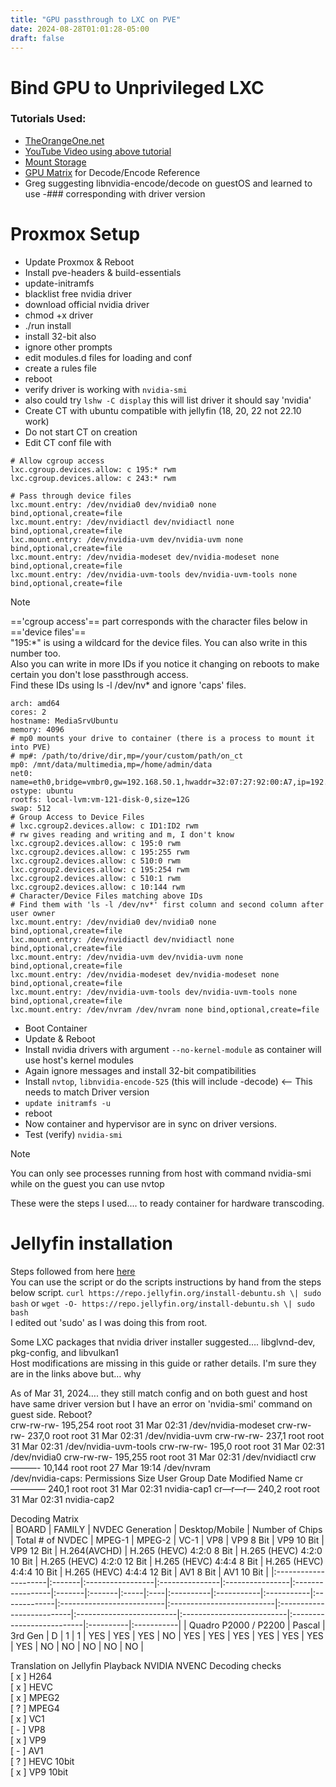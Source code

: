 ```yaml
---
title: "GPU passthrough to LXC on PVE"
date: 2024-08-28T01:01:28-05:00
draft: false
---
```


# Bind GPU to Unprivileged LXC   
### Tutorials Used:   
- [TheOrangeOne.net](https://theorangeone.net/posts/lxc-nvidia-gpu-passthrough/)   
- [YouTube Video using above tutorial](https://www.youtube.com/watch?v=-Us8KPOhOCY)   
- [Mount Storage](https://virtualizeeverything.com/2022/05/18/passing-usb-storage-drive-to-proxmox-lxc/)   
- [GPU Matrix](https://developer.nvidia.com/video-encode-and-decode-gpu-support-matrix-new) for Decode/Encode Reference   
- Greg suggesting libnvidia-encode/decode on guestOS and learned to use -### corresponding with driver version   
   
# Proxmox Setup   
- Update Proxmox & Reboot   
- Install pve-headers & build-essentials   
- update-initramfs   
- blacklist free nvidia driver   
- download official nvidia driver   
- chmod +x driver   
- ./run install   
- install 32-bit also   
- ignore other prompts   
- edit modules.d files for loading and conf   
- create a rules file   
- reboot   
- verify driver is working with `nvidia-smi`   
- also could try `lshw -C display` this will list driver it should say 'nvidia'   
- Create CT with ubuntu compatible with jellyfin (18, 20, 22 not 22.10 work)   
- Do not start CT on creation   
- Edit CT conf file with   
   
```
# Allow cgroup access
lxc.cgroup.devices.allow: c 195:* rwm
lxc.cgroup.devices.allow: c 243:* rwm

# Pass through device files
lxc.mount.entry: /dev/nvidia0 dev/nvidia0 none bind,optional,create=file
lxc.mount.entry: /dev/nvidiactl dev/nvidiactl none bind,optional,create=file
lxc.mount.entry: /dev/nvidia-uvm dev/nvidia-uvm none bind,optional,create=file
lxc.mount.entry: /dev/nvidia-modeset dev/nvidia-modeset none bind,optional,create=file
lxc.mount.entry: /dev/nvidia-uvm-tools dev/nvidia-uvm-tools none bind,optional,create=file

```
> [!Note]   
> =='cgroup access'== part corresponds with the character files below in =='device files'==   
> "195:\*" is using a wildcard for the device files. You can also write in this number too.   
> Also you can write in more IDs if you notice it changing on reboots to make certain you don't lose passthrough access.   
> Find these IDs using ls -l /dev/nv* and ignore 'caps' files.   

```
arch: amd64
cores: 2
hostname: MediaSrvUbuntu
memory: 4096
# mp0 mounts your drive to container (there is a process to mount it into PVE)
# mp#: /path/to/drive/dir,mp=/your/custom/path/on_ct
mp0: /mnt/data/multimedia,mp=/home/admin/data
net0: name=eth0,bridge=vmbr0,gw=192.168.50.1,hwaddr=32:07:27:92:00:A7,ip=192.168.50.20/24,tag=50,type=veth
ostype: ubuntu
rootfs: local-lvm:vm-121-disk-0,size=12G
swap: 512
# Group Access to Device Files
# lxc.cgroup2.devices.allow: c ID1:ID2 rwm
# rw gives reading and writing and m, I don't know
lxc.cgroup2.devices.allow: c 195:0 rwm
lxc.cgroup2.devices.allow: c 195:255 rwm
lxc.cgroup2.devices.allow: c 510:0 rwm
lxc.cgroup2.devices.allow: c 195:254 rwm
lxc.cgroup2.devices.allow: c 510:1 rwm
lxc.cgroup2.devices.allow: c 10:144 rwm
# Character/Device Files matching above IDs
# Find them with 'ls -l /dev/nv*' first column and second column after user owner
lxc.mount.entry: /dev/nvidia0 dev/nvidia0 none bind,optional,create=file
lxc.mount.entry: /dev/nvidiactl dev/nvidiactl none bind,optional,create=file
lxc.mount.entry: /dev/nvidia-uvm dev/nvidia-uvm none bind,optional,create=file
lxc.mount.entry: /dev/nvidia-modeset dev/nvidia-modeset none bind,optional,create=file
lxc.mount.entry: /dev/nvidia-uvm-tools dev/nvidia-uvm-tools none bind,optional,create=file
lxc.mount.entry: /dev/nvram /dev/nvram none bind,optional,create=file

```
- Boot Container   
- Update & Reboot   
- Install nvidia drivers with argument `--no-kernel-module` as container will use host's kernel modules   
- Again ignore messages and install 32-bit compatibilities   
- Install `nvtop`, `libnvidia-encode-525` (this will include -decode) ⟵ This needs to match Driver version   
- `update initramfs -u`   
- reboot   
- Now container and hypervisor are in sync on driver versions.   
- Test (verify) `nvidia-smi`   
   
> [!Note]   
> You can only see processes running from host with command nvidia-smi while on the guest you can use nvtop   

These were the steps I used.... to ready container for hardware transcoding.   
# Jellyfin installation   
Steps followed from here [here](https://jellyfin.org/docs/general/installation/linux/#ubuntu-repository)   
You can use the script or do the scripts instructions by hand from the steps below script.
`curl https://repo.jellyfin.org/install-debuntu.sh \| sudo bash`
or
`wget -O- https://repo.jellyfin.org/install-debuntu.sh \| sudo bash`   
I edited out 'sudo' as I was doing this from root.   
   
Some LXC packages that nvidia driver installer suggested…. libglvnd-dev, pkg-config, and libvulkan1   
Host modifications are missing in this guide or rather details. I'm sure they are in the links above but… why   
   
As of Mar 31, 2024…. they still match config and on both guest and host have same driver version but I have an error on 'nvidia-smi' command on guest side. Reboot?   
crw-rw-rw-  195,254 root root  31 Mar 02:31  /dev/nvidia-modeset
crw-rw-rw-    237,0 root root  31 Mar 02:31  /dev/nvidia-uvm
crw-rw-rw-    237,1 root root  31 Mar 02:31  /dev/nvidia-uvm-tools
crw-rw-rw-    195,0 root root  31 Mar 02:31  /dev/nvidia0
crw-rw-rw-  195,255 root root  31 Mar 02:31  /dev/nvidiactl
crw———-   10,144 root root  27 Mar 19:14  /dev/nvram   
/dev/nvidia-caps:
Permissions  Size User Group Date Modified Name
cr————  240,1 root root  31 Mar 02:31  nvidia-cap1
cr—r—r—  240,2 root root  31 Mar 02:31  nvidia-cap2   
   
Decoding Matrix   
|                BOARD | FAMILY | NVDEC Generation | Desktop/Mobile | Number of Chips | Total # of NVDEC | MPEG-1 | MPEG-2 | VC-1 | VP8 | VP9 8 Bit | VP9 10 Bit | VP9 12 Bit | H.264(AVCHD) | H.265 (HEVC) 4:2:0  8 Bit | H.265 (HEVC) 4:2:0 10 Bit | H.265 (HEVC) 4:2:0 12 Bit | H.265 (HEVC) 4:4:4 8 Bit | H.265 (HEVC) 4:4:4 10 Bit | H.265 (HEVC) 4:4:4 12 Bit | AV1 8 Bit | AV1 10 Bit |
|:---------------------|:-------|:-----------------|:---------------|:----------------|:-----------------|:-------|:-------|:-----|:----|:----------|:-----------|:-----------|:-------------|:--------------------------|:--------------------------|:--------------------------|:-------------------------|:--------------------------|:--------------------------|:----------|:-----------|
| Quadro P2000 / P2200 | Pascal |          3rd Gen |              D |               1 |                1 |    YES |    YES |  YES |  NO |       YES |        YES |        YES |          YES |                       YES |                       YES |                       YES |                       NO |                        NO |                        NO |        NO |         NO |

Translation on Jellyfin Playback NVIDIA NVENC Decoding checks   
[ x ] H264   
[ x ] HEVC   
[ x ] MPEG2   
[ ? ] MPEG4   
[ x ] VC1   
[ - ] VP8   
[ x ] VP9   
[ - ] AV1   
[ ? ] HEVC 10bit   
[ x ] VP9 10bit   
   
